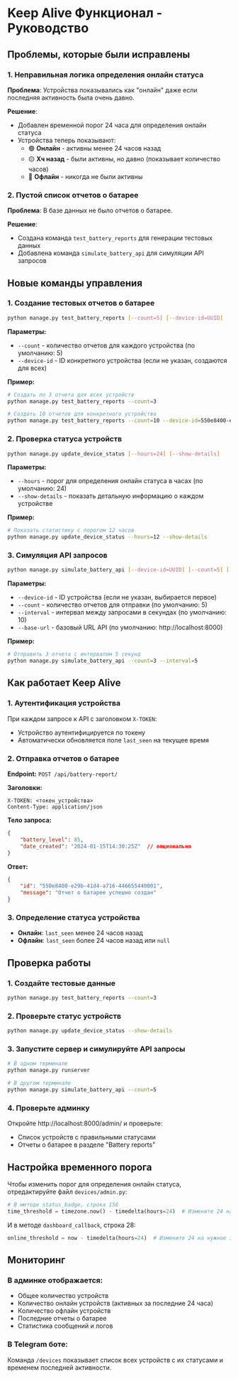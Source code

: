 # Keep Alive Функционал - Руководство

## Проблемы, которые были исправлены

### 1. Неправильная логика определения онлайн статуса
**Проблема**: Устройства показывались как "онлайн" даже если последняя активность была очень давно.

**Решение**: 
- Добавлен временной порог 24 часа для определения онлайн статуса
- Устройства теперь показывают:
  - 🟢 **Онлайн** - активны менее 24 часов назад
  - 🟡 **Xч назад** - были активны, но давно (показывает количество часов)
  - 🔴 **Офлайн** - никогда не были активны

### 2. Пустой список отчетов о батарее
**Проблема**: В базе данных не было отчетов о батарее.

**Решение**: 
- Создана команда `test_battery_reports` для генерации тестовых данных
- Добавлена команда `simulate_battery_api` для симуляции API запросов

## Новые команды управления

### 1. Создание тестовых отчетов о батарее
```bash
python manage.py test_battery_reports [--count=5] [--device-id=UUID]
```

**Параметры:**
- `--count` - количество отчетов для каждого устройства (по умолчанию: 5)
- `--device-id` - ID конкретного устройства (если не указан, создаются для всех)

**Пример:**
```bash
# Создать по 3 отчета для всех устройств
python manage.py test_battery_reports --count=3

# Создать 10 отчетов для конкретного устройства
python manage.py test_battery_reports --count=10 --device-id=550e8400-e29b-41d4-a716-446655440000
```

### 2. Проверка статуса устройств
```bash
python manage.py update_device_status [--hours=24] [--show-details]
```

**Параметры:**
- `--hours` - порог для определения онлайн статуса в часах (по умолчанию: 24)
- `--show-details` - показать детальную информацию о каждом устройстве

**Пример:**
```bash
# Показать статистику с порогом 12 часов
python manage.py update_device_status --hours=12 --show-details
```

### 3. Симуляция API запросов
```bash
python manage.py simulate_battery_api [--device-id=UUID] [--count=5] [--interval=10] [--base-url=http://localhost:8000]
```

**Параметры:**
- `--device-id` - ID устройства (если не указан, выбирается первое)
- `--count` - количество отчетов для отправки (по умолчанию: 5)
- `--interval` - интервал между запросами в секундах (по умолчанию: 10)
- `--base-url` - базовый URL API (по умолчанию: http://localhost:8000)

**Пример:**
```bash
# Отправить 3 отчета с интервалом 5 секунд
python manage.py simulate_battery_api --count=3 --interval=5
```

## Как работает Keep Alive

### 1. Аутентификация устройства
При каждом запросе к API с заголовком `X-TOKEN`:
- Устройство аутентифицируется по токену
- Автоматически обновляется поле `last_seen` на текущее время

### 2. Отправка отчетов о батарее
**Endpoint:** `POST /api/battery-report/`

**Заголовки:**
```
X-TOKEN: <токен_устройства>
Content-Type: application/json
```

**Тело запроса:**
```json
{
    "battery_level": 85,
    "date_created": "2024-01-15T14:30:25Z"  // опционально
}
```

**Ответ:**
```json
{
    "id": "550e8400-e29b-41d4-a716-446655440001",
    "message": "Отчет о батарее успешно создан"
}
```

### 3. Определение статуса устройства
- **Онлайн**: `last_seen` менее 24 часов назад
- **Офлайн**: `last_seen` более 24 часов назад или `null`

## Проверка работы

### 1. Создайте тестовые данные
```bash
python manage.py test_battery_reports --count=3
```

### 2. Проверьте статус устройств
```bash
python manage.py update_device_status --show-details
```

### 3. Запустите сервер и симулируйте API запросы
```bash
# В одном терминале
python manage.py runserver

# В другом терминале
python manage.py simulate_battery_api --count=5
```

### 4. Проверьте админку
Откройте http://localhost:8000/admin/ и проверьте:
- Список устройств с правильными статусами
- Отчеты о батарее в разделе "Battery reports"

## Настройка временного порога

Чтобы изменить порог для определения онлайн статуса, отредактируйте файл `devices/admin.py`:

```python
# В методе status_badge, строка 156
time_threshold = timezone.now() - timedelta(hours=24)  # Измените 24 на нужное значение
```

И в методе `dashboard_callback`, строка 28:
```python
online_threshold = now - timedelta(hours=24)  # Измените 24 на нужное значение
```

## Мониторинг

### В админке отображается:
- Общее количество устройств
- Количество онлайн устройств (активных за последние 24 часа)
- Количество офлайн устройств
- Последние отчеты о батарее
- Статистика сообщений и логов

### В Telegram боте:
Команда `/devices` показывает список всех устройств с их статусами и временем последней активности.
